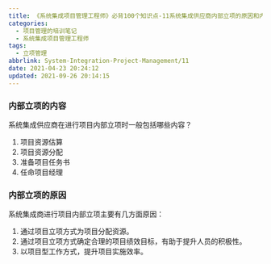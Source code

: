 ```yaml
---
title: 《系统集成项目管理工程师》必背100个知识点-11系统集成供应商内部立项的原因和内容
categories:
  - 项目管理的培训笔记
  - 系统集成项目管理工程师
tags:
  - 立项管理
abbrlink: System-Integration-Project-Management/11
date: 2021-04-23 20:24:12
updated: 2021-09-26 20:14:15
---
```


### 内部立项的内容

系统集成供应商在进行项目内部立项时一般包括哪些内容？

1. 项目资源估算
2. 项目资源分配
3. 准备项目任务书
4. 任命项目经理

### 内部立项的原因

系统集成商进行项目内部立项主要有几方面原因：

1. 通过项目立项方式为项目分配资源。
2. 通过项目立项方式确定合理的项目绩效目标，有助于提升人员的积极性。
3. 以项目型工作方式，提升项目实施效率。
